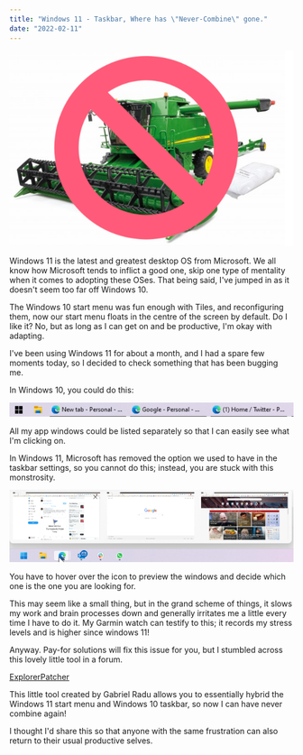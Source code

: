 ```yaml
---
title: "Windows 11 - Taskbar, Where has \"Never-Combine\" gone."
date: "2022-02-11"
---
```


![](images/Untitled.png)

Windows 11 is the latest and greatest desktop OS from Microsoft. We all know how Microsoft tends to inflict a good one, skip one type of mentality when it comes to adopting these OSes. That being said, I've jumped in as it doesn't seem too far off Windows 10.

The Windows 10 start menu was fun enough with Tiles, and reconfiguring them, now our start menu floats in the centre of the screen by default. Do I like it? No, but as long as I can get on and be productive, I'm okay with adapting.

I've been using Windows 11 for about a month, and I had a spare few moments today, so I decided to check something that has been bugging me.

In Windows 10, you could do this:

![](images/Win11_Taskbar1.png)

All my app windows could be listed separately so that I can easily see what I'm clicking on.

In Windows 11, Microsoft has removed the option we used to have in the taskbar settings, so you cannot do this; instead, you are stuck with this monstrosity.

![](images/Win11_Taskbar2.png)

You have to hover over the icon to preview the windows and decide which one is the one you are looking for.

This may seem like a small thing, but in the grand scheme of things, it slows my work and brain processes down and generally irritates me a little every time I have to do it. My Garmin watch can testify to this; it records my stress levels and is higher since windows 11!

Anyway. Pay-for solutions will fix this issue for you, but I stumbled across this lovely little tool in a forum.

[E](https://github.com/valinet/ExplorerPatcher)[xplorerPatcher](https://github.com/valinet/ExplorerPatcher)

This little tool created by Gabriel Radu allows you to essentially hybrid the Windows 11 start menu and Windows 10 taskbar, so now I can have never combine again!

I thought I'd share this so that anyone with the same frustration can also return to their usual productive selves.
